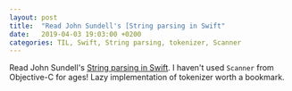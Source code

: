 ```yaml
---
layout: post
title:  "Read John Sundell's [String parsing in Swift"
date:   2019-04-03 19:03:00 +0200
categories: TIL, Swift, String parsing, tokenizer, Scanner
---
```

Read John Sundell's [String parsing in Swift](https://www.swiftbysundell.com/posts/string-parsing-in-swift). I haven't used `Scanner` from Objective-C for ages! Lazy implementation of tokenizer worth a bookmark.

